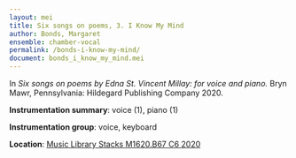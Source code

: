 ```yaml
---
layout: mei
title: Six songs on poems, 3. I Know My Mind
author: Bonds, Margaret
ensemble: chamber-vocal
permalink: /bonds-i-know-my-mind/
document: bonds_i_know_my_mind.mei 
---
```


In *Six songs on poems by Edna St. Vincent Millay: for voice and piano.* Bryn Mawr, Pennsylvania: Hildegard Publishing Company 2020.

**Instrumentation summary**: voice (1), piano (1)

**Instrumentation group**: voice, keyboard 

**Location**: <a href="https://tufts.primo.exlibrisgroup.com/permalink/01TUN_INST/1kc9gia/alma991018347793803851" target="_blank">Music Library Stacks M1620.B67 C6 2020</a>